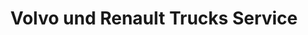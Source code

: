 ---
title: "Volvo und Renault Trucks Service"
url: /frechen/volvo-und-renault-trucks-service/
shop: Allgemein
---